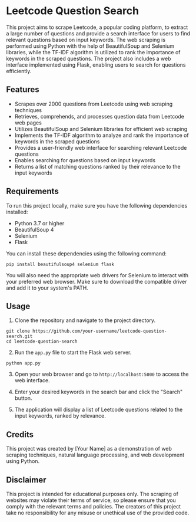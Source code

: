 # Leetcode Question Search

This project aims to scrape Leetcode, a popular coding platform, to extract a large number of questions and provide a search interface for users to find relevant questions based on input keywords. The web scraping is performed using Python with the help of BeautifulSoup and Selenium libraries, while the TF-IDF algorithm is utilized to rank the importance of keywords in the scraped questions. The project also includes a web interface implemented using Flask, enabling users to search for questions efficiently.

## Features

- Scrapes over 2000 questions from Leetcode using web scraping techniques
- Retrieves, comprehends, and processes question data from Leetcode web pages
- Utilizes BeautifulSoup and Selenium libraries for efficient web scraping
- Implements the TF-IDF algorithm to analyze and rank the importance of keywords in the scraped questions
- Provides a user-friendly web interface for searching relevant Leetcode questions
- Enables searching for questions based on input keywords
- Returns a list of matching questions ranked by their relevance to the input keywords

## Requirements

To run this project locally, make sure you have the following dependencies installed:

- Python 3.7 or higher
- BeautifulSoup 4
- Selenium
- Flask

You can install these dependencies using the following command:

```shell
pip install beautifulsoup4 selenium flask
```

You will also need the appropriate web drivers for Selenium to interact with your preferred web browser. Make sure to download the compatible driver and add it to your system's PATH.

## Usage

1. Clone the repository and navigate to the project directory.

```shell
git clone https://github.com/your-username/leetcode-question-search.git
cd leetcode-question-search
```

2. Run the `app.py` file to start the Flask web server.

```shell
python app.py
```

3. Open your web browser and go to `http://localhost:5000` to access the web interface.

4. Enter your desired keywords in the search bar and click the "Search" button.

5. The application will display a list of Leetcode questions related to the input keywords, ranked by relevance.

## Credits

This project was created by [Your Name] as a demonstration of web scraping techniques, natural language processing, and web development using Python.

## Disclaimer

This project is intended for educational purposes only. The scraping of websites may violate their terms of service, so please ensure that you comply with the relevant terms and policies. The creators of this project take no responsibility for any misuse or unethical use of the provided code.
